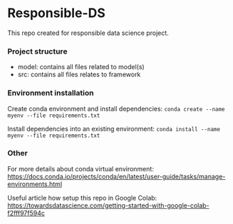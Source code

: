 # Responsible-DS
This repo created for responsible data science project.

### Project structure
- model: contains all files related to model(s)
- src: contains all files relates to framework

### Environment installation
Create conda environment and install dependencies:
`conda create --name myenv --file requirements.txt`

Install dependencies into an existing environment:
`conda install --name myenv --file requirements.txt`

### Other
For more details about conda virtual environment:
https://docs.conda.io/projects/conda/en/latest/user-guide/tasks/manage-environments.html

Useful article how setup this repo in Google Colab:
https://towardsdatascience.com/getting-started-with-google-colab-f2fff97f594c

